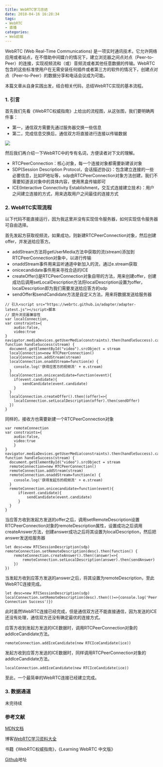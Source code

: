 ```yaml
---
title: WebRTC学习总结
date: 2018-04-16 16:28:34
tags:
- WebRTC
- 直播
categories:
- Web前端
---
```


WebRTC (Web Real-Time Communications) 是一项实时通讯技术，它允许网络应用或者站点，在不借助中间媒介的情况下，建立浏览器之间点对点（Peer-to-Peer）的连接，实现视频流和（或）音频流或者其他任意数据的传输。WebRTC包含的这些标准使用户在无需安装任何插件或者第三方的软件的情况下，创建点对点（Peer-to-Peer）的数据分享和电话会议成为可能。

本篇文章从自身实践出发，结合相关代码，总结WebRTC实现的基本流程。

<!--more-->

### 1. 引言

首先我们先看《WebRTC权威指南》上给出的流程图，从这张图，我们要明确两件事：
- 第一，通信双方需要先通过服务器交换一些信息
- 第二，完成信息交换后，通信双方将直接进行连接以传输数据

![](http://112.74.18.120:3001/p12.png)

然后我们再介绍一下WebRTC中的专有名词，方便读者对下文的理解。

- RTCPeerConnection：核心对象，每一个连接对象都需要新建该对象
- SDP(Session Description Protocol，会话描述协议)：包含建立连接的一些必要信息，比如IP地址等，sdp由RTCPeerConnection对象方法创建，我们不需要知道该对象中的具体内容，使用黑盒传输即可
- ICE(Interactive Connectivity Establishment，交互式连接建立技术)：用户之间建立连接的方式，用来选取用户之间最佳的连接方式

### 2. WebRTC实现流程

以下代码不能直接运行，因为我这里并没有实现信令服务器，如何实现信令服务器可自由选择。

首先发起方获取视频流，如果成功，则新建RTCPeerConnection对象，然后创建offer，并发送给应答方。

- addStream方法将getUserMedia方法中获取的流(stream)添加到RTCPeerConnection对象中，以进行传输
- onaddStream事件用来监听通道中新加入的流，通过e.stream获取
- onicecandidate事件用来寻找合适的ICE
- createOffer()是RTCPeerConnection对象自带的方法，用来创建offer，创建成功后调用setLocalDescription方法将localDescription设置为offer，localDescription即为我们需要发送给应答方的sdp
- sendOffer和sendCandidate方法是自定义方法，用来将数据发送给服务器

```
// 引入<script src="https://webrtc.github.io/adapter/adapter-latest.js"></script>脚本
// 提升浏览器兼容性
var localConnection, 
var constraints={
    audio:false,
    video:true
}
navigator.mediaDevices.getUserMedia(constraints).then(handleSuccess).catch(handleError)
function handleSuccess(stream) {
  document.getElementById("video").srcObject = stream
  localConnection=new RTCPeerConnection()
  localConnection.addStream(stream)
  localConnection.onaddStream=function(e) {
    console.log('获得应答方的视频流' + e.stream)
  }
  localConnection.onicecandidate=function(event){
    if(event.candidate){
        sendCandidate(event.candidate)
    }
  }
  localConnection.createOffer().then((offer)=>{
    localConnection.setLocalDescription(offer).then(sendOffer)
  })
}
```
同样的，接收方也需要新建一个RTCPeerConnection对象
```
var remoteConnection
var constraints={
    audio:false,
    video:true
    }
}
navigator.mediaDevices.getUserMedia(constraints).then(handleSuccess).catch(handleError)
function handleSuccess(stream) {
  document.getElementById("video").srcObject = stream
  remoteConnection=new RTCPeerConnection()
  remoteConnection.addStream(stream)
  remoteConnection.onaddStream=function(e) {
    console.log('获得发起方的视频流' + e.stream)
  }
  remoteConnection.onicecandidate=function(event){
      if(event.candidate){
          sendCandidate(event.candidate)
      }
  }
}
```
当应答方收到发起方发送的offer之后，调用setRemoteDescription设置RTCPeerConnection对象的remoteDescription属性，设置成功之后调用createAnswer方法，创建answer成功之后将其设置为localDescription，然后把answer发送给服务器
```
let desc=new RTCSessionDescription(sdp)
remoteConnection.setRemoteDescription(desc).then(function() {
    remoteConnection.createAnswer().then((answer)=>{
        remoteConnection.setLocalDescription(answer).then(sendAnswer)
    })
})
```

当发起方收到应答方发送的answer之后，将其设置为remoteDescription，至此WebRTC连接完成。
```
let desc=new RTCSessionDescription(sdp)
localConnection.setRemoteDescription(desc).then(()=>{console.log('Peer Connection Success')})
```
此时虽然WebRTC连接已经完成，但是通信双方还不能直接通信，因为发送的ICE还没有处理，通信双方还没有确定最优的连接方式。

应答方收到发起方发送的ICE数据时，调用RTCPeerConnection对象的addIceCandidate方法。
```
remoteConnection.addIceCandidate(new RTCIceCandidate(ice))
```
发起方收到应答方发送的ICE数据时，同样调用RTCPeerConnection对象的addIceCandidate方法。
```
localConnection.addIceCandidate(new RTCIceCandidate(ice))
```
至此，一个最简单的WebRTC连接已经建立完成。

### 3. 数据通道

未完待续


### 参考文献

[MDN文档](https://developer.mozilla.org/zh-CN/docs/Web/API/WebRTC_API)

博客[WebRTC学习资料大全](https://blog.csdn.net/foruok/article/details/53005728)

书籍《WebRTC权威指南》，《Learning WebRTC 中文版》

[Github](https://github.com/webrtc)地址